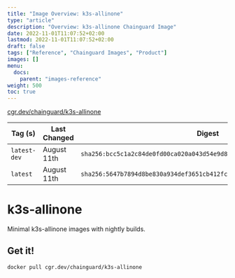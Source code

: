 ```yaml
---
title: "Image Overview: k3s-allinone"
type: "article"
description: "Overview: k3s-allinone Chainguard Image"
date: 2022-11-01T11:07:52+02:00
lastmod: 2022-11-01T11:07:52+02:00
draft: false
tags: ["Reference", "Chainguard Images", "Product"]
images: []
menu:
  docs:
    parent: "images-reference"
weight: 500
toc: true
---
```


[cgr.dev/chainguard/k3s-allinone](https://github.com/chainguard-images/images/tree/main/images/k3s-allinone)

| Tag (s)       | Last Changed | Digest                                                                    |
|---------------|--------------|---------------------------------------------------------------------------|
|  `latest-dev` | August 11th  | `sha256:bcc5c1a2c84de0fd00ca020a043d54e9d84efd857f79bc100c82dc08314b3086` |
|  `latest`     | August 11th  | `sha256:5647b7894d8be830a934def3651cb412fc99783dea291676bea190ef48f9735c` |

# k3s-allinone

Minimal k3s-allinone images with nightly builds.

## Get it!

```shell
docker pull cgr.dev/chainguard/k3s-allinone
```
